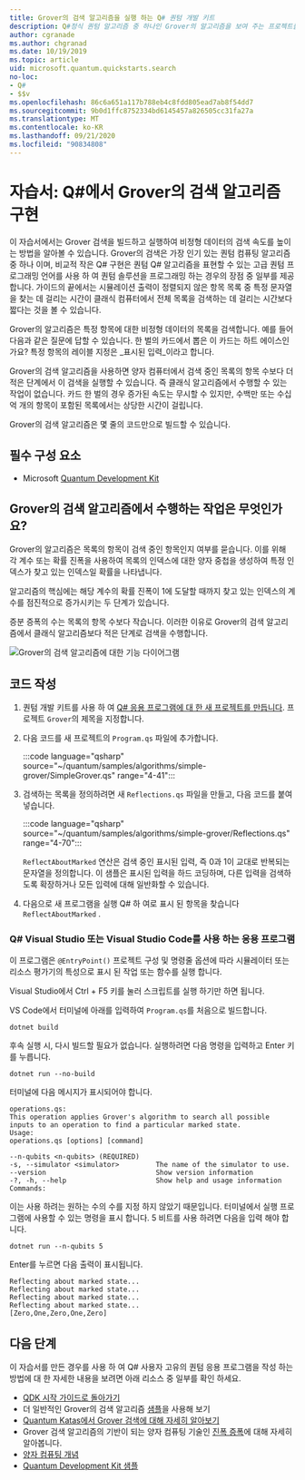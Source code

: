 ```yaml
---
title: Grover의 검색 알고리즘을 실행 하는 Q# 퀀텀 개발 키트
description: Q#정식 퀀텀 알고리즘 중 하나인 Grover의 알고리즘을 보여 주는 프로젝트를 빌드합니다.
author: cgranade
ms.author: chgranad
ms.date: 10/19/2019
ms.topic: article
uid: microsoft.quantum.quickstarts.search
no-loc:
- Q#
- $$v
ms.openlocfilehash: 86c6a651a117b788eb4c8fdd805ead7ab8f54dd7
ms.sourcegitcommit: 9b0d1ffc8752334bd6145457a826505cc31fa27a
ms.translationtype: MT
ms.contentlocale: ko-KR
ms.lasthandoff: 09/21/2020
ms.locfileid: "90834808"
---
```

# <a name="tutorial-implement-grovers-search-algorithm-in-q"></a>자습서: Q\#에서 Grover의 검색 알고리즘 구현

이 자습서에서는 Grover 검색을 빌드하고 실행하여 비정형 데이터의 검색 속도를 높이는 방법을 알아볼 수 있습니다.  Grover의 검색은 가장 인기 있는 퀀텀 컴퓨팅 알고리즘 중 하나 이며, 비교적 작은 Q# 구현은 퀀텀 Q# 알고리즘을 표현할 수 있는 고급 퀀텀 프로그래밍 언어를 사용 하 여 퀀텀 솔루션을 프로그래밍 하는 경우의 장점 중 일부를 제공 합니다.  가이드의 끝에서는 시뮬레이션 출력이 정렬되지 않은 항목 목록 중 특정 문자열을 찾는 데 걸리는 시간이 클래식 컴퓨터에서 전체 목록을 검색하는 데 걸리는 시간보다 짧다는 것을 볼 수 있습니다.

Grover의 알고리즘은 특정 항목에 대한 비정형 데이터의 목록을 검색합니다. 예를 들어 다음과 같은 질문에 답할 수 있습니다. 한 벌의 카드에서 뽑은 이 카드는 하트 에이스인가요? 특정 항목의 레이블 지정은 _표시된 입력_이라고 합니다.

Grover의 검색 알고리즘을 사용하면 양자 컴퓨터에서 검색 중인 목록의 항목 수보다 더 적은 단계에서 이 검색을 실행할 수 있습니다. 즉 클래식 알고리즘에서 수행할 수 있는 작업이 없습니다. 카드 한 벌의 경우 증가된 속도는 무시할 수 있지만, 수백만 또는 수십억 개의 항목이 포함된 목록에서는 상당한 시간이 걸립니다.

Grover의 검색 알고리즘은 몇 줄의 코드만으로 빌드할 수 있습니다.

## <a name="prerequisites"></a>필수 구성 요소

- Microsoft [Quantum Development Kit][install]

## <a name="what-does-grovers-search-algorithm-do"></a>Grover의 검색 알고리즘에서 수행하는 작업은 무엇인가요?

Grover의 알고리즘은 목록의 항목이 검색 중인 항목인지 여부를 묻습니다. 이를 위해 각 계수 또는 확률 진폭을 사용하여 목록의 인덱스에 대한 양자 중첩을 생성하여 특정 인덱스가 찾고 있는 인덱스일 확률을 나타냅니다.

알고리즘의 핵심에는 해당 계수의 확률 진폭이 1에 도달할 때까지 찾고 있는 인덱스의 계수를 점진적으로 증가시키는 두 단계가 있습니다.

증분 증폭의 수는 목록의 항목 수보다 작습니다. 이러한 이유로 Grover의 검색 알고리즘에서 클래식 알고리즘보다 적은 단계로 검색을 수행합니다.

![Grover의 검색 알고리즘에 대한 기능 다이어그램](~/media/grover.png)

## <a name="write-the-code"></a>코드 작성

1. 퀀텀 개발 키트를 사용 하 여 [ Q# 응용 프로그램에 대 한 새 프로젝트를 만듭니다](xref:microsoft.quantum.install.standalone). 프로젝트 `Grover`의 제목을 지정합니다.

1. 다음 코드를 새 프로젝트의 `Program.qs` 파일에 추가합니다.

    :::code language="qsharp" source="~/quantum/samples/algorithms/simple-grover/SimpleGrover.qs" range="4-41":::

1. 검색하는 목록을 정의하려면 새 `Reflections.qs` 파일을 만들고, 다음 코드를 붙여넣습니다.

    :::code language="qsharp" source="~/quantum/samples/algorithms/simple-grover/Reflections.qs" range="4-70":::

    `ReflectAboutMarked` 연산은 검색 중인 표시된 입력, 즉 0과 1이 교대로 반복되는 문자열을 정의합니다. 이 샘플은 표시된 입력을 하드 코딩하며, 다른 입력을 검색하도록 확장하거나 모든 입력에 대해 일반화할 수 있습니다.

1. 다음으로 새 프로그램을 실행 Q# 하 여로 표시 된 항목을 찾습니다 `ReflectAboutMarked` .

### <a name="no-locq-applications-with-visual-studio-or-visual-studio-code"></a>Q# Visual Studio 또는 Visual Studio Code를 사용 하는 응용 프로그램

이 프로그램은 `@EntryPoint()` 프로젝트 구성 및 명령줄 옵션에 따라 시뮬레이터 또는 리소스 평가기의 특성으로 표시 된 작업 또는 함수를 실행 합니다.

Visual Studio에서 Ctrl + F5 키를 눌러 스크립트를 실행 하기만 하면 됩니다.

VS Code에서 터미널에 아래를 입력하여 `Program.qs`를 처음으로 빌드합니다.

```Command line
dotnet build
```

후속 실행 시, 다시 빌드할 필요가 없습니다. 실행하려면 다음 명령을 입력하고 Enter 키를 누릅니다.

```Command line
dotnet run --no-build
```

터미널에 다음 메시지가 표시되어야 합니다.

```
operations.qs:
This operation applies Grover's algorithm to search all possible inputs to an operation to find a particular marked state.
Usage:
operations.qs [options] [command]

--n-qubits <n-qubits> (REQUIRED)
-s, --simulator <simulator>         The name of the simulator to use.
--version                           Show version information
-?, -h, --help                      Show help and usage information
Commands:
```

이는 사용 하려는 원하는 수의 수를 지정 하지 않았기 때문입니다. 터미널에서 실행 프로그램에 사용할 수 있는 명령을 표시 합니다. 5 비트를 사용 하려면 다음을 입력 해야 합니다.

```Command line
dotnet run --n-qubits 5
```

Enter를 누르면 다음 출력이 표시됩니다.

```
Reflecting about marked state...
Reflecting about marked state...
Reflecting about marked state...
Reflecting about marked state...
[Zero,One,Zero,One,Zero]
```

## <a name="next-steps"></a>다음 단계

이 자습서를 만든 경우를 사용 하 여 Q# 사용자 고유의 퀀텀 응용 프로그램을 작성 하는 방법에 대 한 자세한 내용을 보려면 아래 리소스 중 일부를 확인 하세요.

- [QDK 시작 가이드로 돌아가기](xref:microsoft.quantum.welcome)
- 더 일반적인 Grover의 검색 알고리즘 [샘플](https://github.com/microsoft/Quantum/tree/main/samples/algorithms/database-search)을 사용해 보기
- [Quantum Katas에서 Grover 검색에 대해 자세히 알아보기](xref:microsoft.quantum.overview.katas)
- Grover 검색 알고리즘의 기반이 되는 양자 컴퓨팅 기술인 [진폭 증폭][amplitude-amplification]에 대해 자세히 알아봅니다.
- [양자 컴퓨팅 개념](xref:microsoft.quantum.concepts.intro)
- [Quantum Development Kit 샘플](https://docs.microsoft.com/samples/browse/?products=qdk)

<!-- LINKS -->

[install]: xref:microsoft.quantum.install
[amplitude-amplification]: xref:microsoft.quantum.libraries.standard.algorithms#amplitude-amplification
